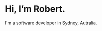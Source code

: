 # Hi, I’m Robert.

I'm a software developer in Sydney, Autralia.

<!---
rgrzazek/rgrzazek is a ✨ special ✨ repository because its `README.md` (this file) appears on your GitHub profile.
You can click the Preview link to take a look at your changes.
--->
